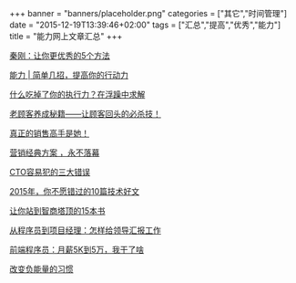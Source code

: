 +++
banner = "banners/placeholder.png"
categories = ["其它","时间管理"]
date = "2015-12-19T13:39:46+02:00"
tags = ["汇总","提高","优秀","能力"]
title = "能力网上文章汇总"
+++

    
[秦刚：让你更优秀的5个方法](http://toutiao.com/i6203853068188172802/?tt_from=weixin&utm_campaign=client_share&app=news_article&utm_source=weixin&iid=3374359182&utm_medium=toutiao_ios&wxshare_count=1)

[能力 | 简单几招，提高你的行动力](https://mp.weixin.qq.com/s?__biz=MjM5NzI0NTMyMA==&mid=202900912&idx=3&sn=3f60e4d2df7100d1c461dc5b97f2c99e&key=41ecb04b05111003d411f64480b970cafcc92cf5ceb041c06333d0326c4acff0618f186a3e9528cb444228ac07f4a975&ascene=0&uin=MTM0ODQyNTk1&devicetype=iMac+MacBookAir7%2C1+OSX+OSX+10.10.5+build(14F1021)&version=11020201&pass_ticket=OUgFBuA2yqcV7ExJVNrQtm5NukTejEXnNHTun2M8jg8%3D)

[什么吃掉了你的执行力？在浮躁中求解](https://mp.weixin.qq.com/s?__biz=MjAzNzMzNTkyMQ==&mid=200798223&idx=1&sn=dbffea594a1ce120220728876ea93169&scene=0&key=41ecb04b05111003414f0bd8cf7e42ad595ee18adc728fb76a5744ac067f2e5fe2d0e5a52e550845a2c9b07370d0e19d&ascene=0&uin=MTM0ODQyNTk1&devicetype=iMac+MacBookAir7%2C1+OSX+OSX+10.10.5+build(14F1021)&version=11020201&pass_ticket=OUgFBuA2yqcV7ExJVNrQtm5NukTejEXnNHTun2M8jg8%3D)

[老顾客养成秘籍——让顾客回头的必杀技！](https://mp.weixin.qq.com/s?__biz=MjM5MDc1NDkyMA==&mid=203973763&idx=3&sn=133f81aea7b98f15a744d086d82070af&key=41ecb04b05111003c5f0d22c87568c1329ef241a2b9f8f8677bf0177abded881583313838c00dc73dc20e99a056aac7f&ascene=0&uin=MTM0ODQyNTk1&devicetype=iMac+MacBookAir7%2C1+OSX+OSX+10.10.5+build(14F1021)&version=11020201&pass_ticket=OUgFBuA2yqcV7ExJVNrQtm5NukTejEXnNHTun2M8jg8%3D)

[真正的销售高手是她！](https://mp.weixin.qq.com/s?__biz=MjM5Mzk5NjI4MA==&mid=207567598&idx=2&sn=76b2d269f49d080095e58b346460d999&scene=2&key=41ecb04b0511100388cd21a17b760045d3b341e8b200f28f6b2dce02f78a09e7cd110081b89188ff9829366056dac128&ascene=0&uin=MTM0ODQyNTk1&devicetype=iMac+MacBookAir7%2C1+OSX+OSX+10.10.5+build(14F1021)&version=11020201&pass_ticket=OUgFBuA2yqcV7ExJVNrQtm5NukTejEXnNHTun2M8jg8%3D)

[营销经典方案 ，永不落幕](https://mp.weixin.qq.com/s?__biz=MjM5NTE1Nzg4Mg==&mid=205431941&idx=8&sn=434a47dbf62b690cc2bcc2efb412e56f&key=41ecb04b051110030b047f2c76a6b49b14bdc1c08c9606ac367bcd47c05244fe6033170a3f6477b1dde59c7859e837d1&ascene=0&uin=MTM0ODQyNTk1&devicetype=iMac+MacBookAir7%2C1+OSX+OSX+10.10.5+build(14F1021)&version=11020201&pass_ticket=OUgFBuA2yqcV7ExJVNrQtm5NukTejEXnNHTun2M8jg8%3D)

[CTO容易犯的三大错误](https://mp.weixin.qq.com/mp/appmsg/show?__biz=MjM5MjAwODM4MA==&appmsgid=10001204&itemidx=2&sign=485a4dfe2e22e27e960a512d3ba15f96&uin=MTM0ODQyNTk1&key=41ecb04b05111003b40f45ad3a5502d39130edb66f1311eb32c991e4555f612b07d04f2d080325135df45fc98a0014d1&ascene=0&pass_ticket=OUgFBuA2yqcV7ExJVNrQtm5NukTejEXnNHTun2M8jg8%3D)

[2015年，你不愿错过的10篇技术好文](https://mp.weixin.qq.com/s?__biz=MjM5MDE0Mjc4MA==&mid=402002243&idx=1&sn=5b0eee66674c197051f7c46e7cfb86d2&scene=1&srcid=0105MnnkAP6XHzy4qKuDid6O&key=41ecb04b0511100352bfad5ed4fb2aa288e4a75bd15b1613fa8fded7b4d3ccca6b6bf540f2edcce80468aaf1fbb7f356&ascene=0&uin=MTM0ODQyNTk1&devicetype=iMac14%2C1+OSX+OSX+10.10.5+build(14F1509)&version=11020201&pass_ticket=T6Izr7VejgXglLiUgnU%2BNn3Krf%2B8VLr8qP2%2BC0qr7dY%3D)

[让你站到智商塔顶的15本书](http://toutiao.com/i6214021490111676930/?tt_from=weixin&app=news_article&wxshare_count=2&from=timeline&isappinstalled=0)


[从程序员到项目经理：怎样给领导汇报工作](https://mp.weixin.qq.com/mp/appmsg/show?__biz=MjM5OTM0MzIwMQ==&appmsgid=10000725&itemidx=1&sign=cbe8d14d34d9fffdb8d69e05cbb52fe7&uin=MTM0ODQyNTk1&key=41ecb04b05111003976cbfde049a99b3f9e8031008837460fe4d08b0596dab5db2e90a150329ef571d6587901625165a&ascene=0&pass_ticket=OUgFBuA2yqcV7ExJVNrQtm5NukTejEXnNHTun2M8jg8%3D)

[前端程序员：月薪5K到5万，我干了啥](https://mp.weixin.qq.com/s?__biz=MjAzNzMzNTkyMQ==&mid=404177389&idx=1&sn=37eee578598b624f674260c3d5894d9b&scene=0&key=41ecb04b0511100315b5daeffe5685b8ea2bc3d1fa770db78c099acb1e339f23176ae61f2eae4f1f024c0b2ddf56b74c&ascene=0&uin=MTM0ODQyNTk1&devicetype=iMac+MacBookAir7%2C1+OSX+OSX+10.10.5+build(14F1021)&version=11020201&pass_ticket=OUgFBuA2yqcV7ExJVNrQtm5NukTejEXnNHTun2M8jg8%3D)

[改变负能量的习惯](https://mp.weixin.qq.com/s?__biz=MzAxNjA2MzExOA==&mid=204802061&idx=3&sn=c24a342a5a94038f9ec48718a0ebaa40&key=41ecb04b05111003103aaf15b90552dac2ce47cebe16f0e99f1b5e09619a521df8f0d274a76a634ce7ee91db43a546ea&ascene=0&uin=MTM0ODQyNTk1&devicetype=iMac+MacBookAir7%2C1+OSX+OSX+10.10.5+build(14F1021)&version=11020201&pass_ticket=OUgFBuA2yqcV7ExJVNrQtm5NukTejEXnNHTun2M8jg8%3D)


